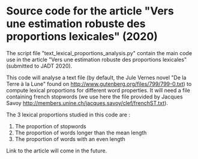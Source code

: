 # Source code for the article "Vers une estimation robuste des proportions lexicales" (2020)

The script file "text_lexical_proportions_analysis.py" contain the main code use in the article "Vers une estimation robuste des proportions lexicales" (submitted to JADT 2020).

This code will analyse a text file (by default, the Jule Vernes novel
"De la Terre à la Lune" found on http://www.gutenberg.org/files/799/799-0.txt)
to compute lexical proportions for different word properties. It will need a file
containing french stopwords (we use here the file provided by Jacques Savoy
http://members.unine.ch/jacques.savoy/clef/frenchST.txt).

The 3 lexical proportions studied in this code are :

1) The proportion of stopwords
2) The proportion of words longer than the mean length
3) The proportion of words with an even length

Link to the article will come in the future.
